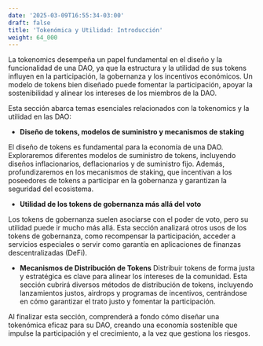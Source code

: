 ```yaml
---
date: '2025-03-09T16:55:34-03:00'
draft: false
title: 'Tokenómica y Utilidad: Introducción'
weight: 64_000
---
```


La tokenomics desempeña un papel fundamental en el diseño y la funcionalidad de una DAO, ya que la estructura y la utilidad de sus tokens influyen en la participación, la gobernanza y los incentivos económicos. Un modelo de tokens bien diseñado puede fomentar la participación, apoyar la sostenibilidad y alinear los intereses de los miembros de la DAO.

Esta sección abarca temas esenciales relacionados con la tokenomics y la utilidad en las DAO:

- **Diseño de tokens, modelos de suministro y mecanismos de staking**

El diseño de tokens es fundamental para la economía de una DAO. Exploraremos diferentes modelos de suministro de tokens, incluyendo diseños inflacionarios, deflacionarios y de suministro fijo. Además, profundizaremos en los mecanismos de staking, que incentivan a los poseedores de tokens a participar en la gobernanza y garantizan la seguridad del ecosistema.

- **Utilidad de los tokens de gobernanza más allá del voto**

Los tokens de gobernanza suelen asociarse con el poder de voto, pero su utilidad puede ir mucho más allá. Esta sección analizará otros usos de los tokens de gobernanza, como recompensar la participación, acceder a servicios especiales o servir como garantía en aplicaciones de finanzas descentralizadas (DeFi).

- **Mecanismos de Distribución de Tokens**
Distribuir tokens de forma justa y estratégica es clave para alinear los intereses de la comunidad. Esta sección cubrirá diversos métodos de distribución de tokens, incluyendo lanzamientos justos, airdrops y programas de incentivos, centrándose en cómo garantizar el trato justo y fomentar la participación.

Al finalizar esta sección, comprenderá a fondo cómo diseñar una tokenómica eficaz para su DAO, creando una economía sostenible que impulse la participación y el crecimiento, a la vez que gestiona los riesgos.
